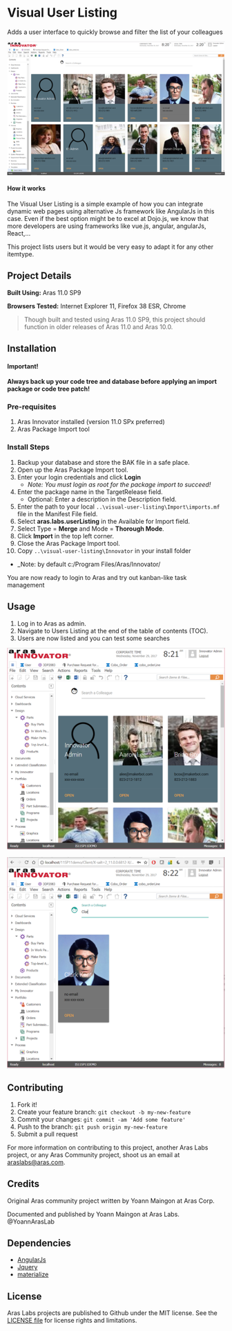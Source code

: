 # Visual User Listing
Adds a user interface to quickly browse and filter the list of your colleagues

![Listing Wide view](./screenshots/userListingWide.PNG)

#### How it works
The Visual User Listing is a simple example of how you can integrate dynamic web pages using alternative Js framework like AngularJs in this case. Even if the best option might be to excel at Dojo.js, we know that more developers are using frameworks like vue.js, angular, angularJs, React,... 

This project lists users but it would be very easy to adapt it for any other itemtype.

## Project Details

**Built Using:** Aras 11.0 SP9

**Browsers Tested:** Internet Explorer 11, Firefox 38 ESR, Chrome

> Though built and tested using Aras 11.0 SP9, this project should function in older releases of Aras 11.0 and Aras 10.0.

## Installation

#### Important!
**Always back up your code tree and database before applying an import package or code tree patch!**

### Pre-requisites

1. Aras Innovator installed (version 11.0 SPx preferred)
2. Aras Package Import tool

### Install Steps

1. Backup your database and store the BAK file in a safe place.
2. Open up the Aras Package Import tool.
3. Enter your login credentials and click **Login**
    * _Note: You must login as root for the package import to succeed!_
4. Enter the package name in the TargetRelease field.
    * Optional: Enter a description in the Description field.
5. Enter the path to your local `..\visual-user-listing\Import\imports.mf` file in the Manifest File field.
6. Select **aras.labs.userListing** in the Available for Import field.
7. Select Type = **Merge** and Mode = **Thorough Mode**.
8. Click **Import** in the top left corner.
9. Close the Aras Package Import tool.
10. Copy `..\visual-user-listing\Innovator` in your install folder
  * _Note: by default c:/Program Files/Aras/Innovator/

You are now ready to login to Aras and try out kanban-like task management

## Usage

1. Log in to Aras as admin.
2. Navigate to Users Listing at the end of the table of contents (TOC).
3. Users are now listed and you can test some searches


![Listing smaller responsive view](./screenshots/userListingSmall.PNG)



![Listing filtered](./screenshots/userListingFiltered.PNG)



## Contributing

1. Fork it!
2. Create your feature branch: `git checkout -b my-new-feature`
3. Commit your changes: `git commit -am 'Add some feature'`
4. Push to the branch: `git push origin my-new-feature`
5. Submit a pull request

For more information on contributing to this project, another Aras Labs project, or any Aras Community project, shoot us an email at araslabs@aras.com.

## Credits

Original Aras community project written by Yoann Maingon at Aras Corp.

Documented and published by Yoann Maingon at Aras Labs. @YoannArasLab

## Dependencies

- [AngularJs](https://angularjs.org/) 
- [Jquery](https://jquery.com/)
- [materialize](http://materializecss.com/)

## License

Aras Labs projects are published to Github under the MIT license. See the [LICENSE file](./LICENSE.md) for license rights and limitations.
